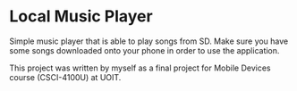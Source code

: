 Local Music Player
================

Simple music player that is able to play songs from SD.
Make sure you have some songs downloaded onto your phone in order to use the application.

This project was written by myself as a final project for Mobile Devices course (CSCI-4100U) at UOIT.

